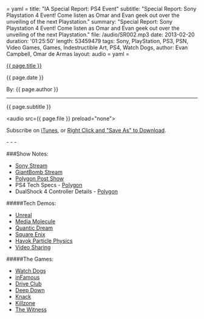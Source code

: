 = yaml =
title: "IA Special Report: PS4 Event"
subtitle: "Special Report: Sony Playstation 4 Event! Come listen as Omar and Evan geek out over the unveiling of the next Playstation."
summary: "Special Report: Sony Playstation 4 Event! Come listen as Omar and Evan geek out over the unveiling of the next Playstation."
file: /audio/SR002.mp3
date: 2013-02-20
duration: '01:25:50'
length: 53459479
tags: Sony, PlayStation, PS3, PSN, Video Games, Games, Indestructible Art, PS4, Watch Dogs,
author: Evan Campbell, Omar de Armas
layout: audio
= yaml =

<a href="{{ page.url }}" class='postTitleLink'><p class='postTitle'>{{ page.title }}</p></a>
<p class='postPublished'>{{ page.date }}</p>
<p class='postAuthor'>By: {{ page.author }}</p>
<hr>
<p class='podcastSummary'>{{ page.subtitle }}</p>

<audio src={{ page.file }} preload="none"></audio>
<p class='subLinks'>Subscribe on <a href='http://bit.ly/iapodcast'>iTunes</a>, or <a href={{ page.file }}>Right Click and "Save As" to Download</a>.</p>
- - -

###Show Notes:
* [Sony Stream](https://us.playstation.com/meeting2013/)
* [GiantBomb Stream](http://www.giantbomb.com/videos/meet-the-future-of-playstation-with-us/2300-7066/)
* [Polygon Post Show](http://www.polygon.com/2013/2/20/4010088/playstation-event-livestream-and-polygon-post-show)
* PS4 Tech Specs - [Polygon](http://www.polygon.com/2013/2/20/4009940/playstation-4-tech-specs-hardware-details)
* DualShock 4 Controller Details - [Polygon](http://www.polygon.com/2013/2/20/4006374/playstation-4-dualshock-4-controller-detailed)

#####Tech Demos:
* [Unreal](http://www.gametrailers.com/videos/hg49be/playstation-4-unreal-engine-4-real-time-demo)
* [Media Molecule](http://www.gametrailers.com/videos/s8x29q/playstation-4-media-molecule-tech-demo)
* [Quantic Dream](http://www.gametrailers.com/videos/as8prb/playstation-4-quantic-dream-on-stage-tech-demo)
* [Square Enix](http://www.youtube.com/watch?v=pu-SQqZz_2A)
* [Havok Particle Physics](http://www.gametrailers.com/videos/rxjemd/playstation-4-havok-physics-real-time-demo)
* [Video Sharing](http://www.gametrailers.com/videos/ddydkl/playstation-4-ps4-video-sharing-demo--stream-)

#####The Games:
* [Watch Dogs](http://www.giantbomb.com/videos/here-is-the-entire-watch-dogs-demo-shown-at-sony-s/2300-7071/)
* [inFamous](http://www.giantbomb.com/videos/infamous-second-son-portrays-a-dark-nasty-future/2300-7070/)
* [Drive Club](http://www.giantbomb.com/videos/driveclub-shows-us-pretty-next-gen-cars/2300-7069/)
* [Deep Down](http://www.giantbomb.com/videos/dragons-n-knights-abound-in-deep-down/2300-7068/)
* [Knack](http://www.giantbomb.com/videos/knack-is-mark-cerny-s-return-to-video-games/2300-7067/)
* [Killzone](http://www.giantbomb.com/videos/killzone-shadow-fall-is-the-new-killzone-game/2300-7065/)
* [The Witness](http://www.giantbomb.com/videos/jonathan-blow-wants-to-test-your-brain-with-the-wi/2300-7064/)
